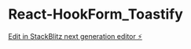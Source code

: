 # React-HookForm_Toastify

[Edit in StackBlitz next generation editor ⚡️](https://stackblitz.com/~/github.com/NULGEN/React-HookForm_Toastify)